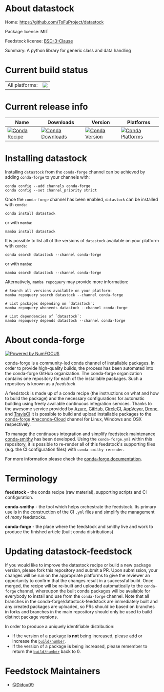 About datastock
===============

Home: https://github.com/ToFuProject/datastock

Package license: MIT

Feedstock license: [BSD-3-Clause](https://github.com/conda-forge/datastock-feedstock/blob/main/LICENSE.txt)

Summary: A python library for generic class and data handling

Current build status
====================


<table><tr><td>All platforms:</td>
    <td>
      <a href="https://dev.azure.com/conda-forge/feedstock-builds/_build/latest?definitionId=15877&branchName=main">
        <img src="https://dev.azure.com/conda-forge/feedstock-builds/_apis/build/status/datastock-feedstock?branchName=main">
      </a>
    </td>
  </tr>
</table>

Current release info
====================

| Name | Downloads | Version | Platforms |
| --- | --- | --- | --- |
| [![Conda Recipe](https://img.shields.io/badge/recipe-datastock-green.svg)](https://anaconda.org/conda-forge/datastock) | [![Conda Downloads](https://img.shields.io/conda/dn/conda-forge/datastock.svg)](https://anaconda.org/conda-forge/datastock) | [![Conda Version](https://img.shields.io/conda/vn/conda-forge/datastock.svg)](https://anaconda.org/conda-forge/datastock) | [![Conda Platforms](https://img.shields.io/conda/pn/conda-forge/datastock.svg)](https://anaconda.org/conda-forge/datastock) |

Installing datastock
====================

Installing `datastock` from the `conda-forge` channel can be achieved by adding `conda-forge` to your channels with:

```
conda config --add channels conda-forge
conda config --set channel_priority strict
```

Once the `conda-forge` channel has been enabled, `datastock` can be installed with `conda`:

```
conda install datastock
```

or with `mamba`:

```
mamba install datastock
```

It is possible to list all of the versions of `datastock` available on your platform with `conda`:

```
conda search datastock --channel conda-forge
```

or with `mamba`:

```
mamba search datastock --channel conda-forge
```

Alternatively, `mamba repoquery` may provide more information:

```
# Search all versions available on your platform:
mamba repoquery search datastock --channel conda-forge

# List packages depending on `datastock`:
mamba repoquery whoneeds datastock --channel conda-forge

# List dependencies of `datastock`:
mamba repoquery depends datastock --channel conda-forge
```


About conda-forge
=================

[![Powered by
NumFOCUS](https://img.shields.io/badge/powered%20by-NumFOCUS-orange.svg?style=flat&colorA=E1523D&colorB=007D8A)](https://numfocus.org)

conda-forge is a community-led conda channel of installable packages.
In order to provide high-quality builds, the process has been automated into the
conda-forge GitHub organization. The conda-forge organization contains one repository
for each of the installable packages. Such a repository is known as a *feedstock*.

A feedstock is made up of a conda recipe (the instructions on what and how to build
the package) and the necessary configurations for automatic building using freely
available continuous integration services. Thanks to the awesome service provided by
[Azure](https://azure.microsoft.com/en-us/services/devops/), [GitHub](https://github.com/),
[CircleCI](https://circleci.com/), [AppVeyor](https://www.appveyor.com/),
[Drone](https://cloud.drone.io/welcome), and [TravisCI](https://travis-ci.com/)
it is possible to build and upload installable packages to the
[conda-forge](https://anaconda.org/conda-forge) [Anaconda-Cloud](https://anaconda.org/)
channel for Linux, Windows and OSX respectively.

To manage the continuous integration and simplify feedstock maintenance
[conda-smithy](https://github.com/conda-forge/conda-smithy) has been developed.
Using the ``conda-forge.yml`` within this repository, it is possible to re-render all of
this feedstock's supporting files (e.g. the CI configuration files) with ``conda smithy rerender``.

For more information please check the [conda-forge documentation](https://conda-forge.org/docs/).

Terminology
===========

**feedstock** - the conda recipe (raw material), supporting scripts and CI configuration.

**conda-smithy** - the tool which helps orchestrate the feedstock.
                   Its primary use is in the construction of the CI ``.yml`` files
                   and simplify the management of *many* feedstocks.

**conda-forge** - the place where the feedstock and smithy live and work to
                  produce the finished article (built conda distributions)


Updating datastock-feedstock
============================

If you would like to improve the datastock recipe or build a new
package version, please fork this repository and submit a PR. Upon submission,
your changes will be run on the appropriate platforms to give the reviewer an
opportunity to confirm that the changes result in a successful build. Once
merged, the recipe will be re-built and uploaded automatically to the
`conda-forge` channel, whereupon the built conda packages will be available for
everybody to install and use from the `conda-forge` channel.
Note that all branches in the conda-forge/datastock-feedstock are
immediately built and any created packages are uploaded, so PRs should be based
on branches in forks and branches in the main repository should only be used to
build distinct package versions.

In order to produce a uniquely identifiable distribution:
 * If the version of a package **is not** being increased, please add or increase
   the [``build/number``](https://docs.conda.io/projects/conda-build/en/latest/resources/define-metadata.html#build-number-and-string).
 * If the version of a package **is** being increased, please remember to return
   the [``build/number``](https://docs.conda.io/projects/conda-build/en/latest/resources/define-metadata.html#build-number-and-string)
   back to 0.

Feedstock Maintainers
=====================

* [@Didou09](https://github.com/Didou09/)

